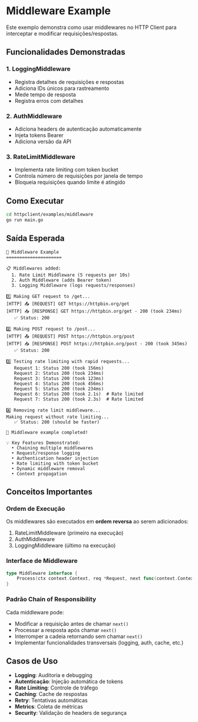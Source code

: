 # Middleware Example

Este exemplo demonstra como usar middlewares no HTTP Client para interceptar e modificar requisições/respostas.

## Funcionalidades Demonstradas

### 1. **LoggingMiddleware**
- Registra detalhes de requisições e respostas
- Adiciona IDs únicos para rastreamento
- Mede tempo de resposta
- Registra erros com detalhes

### 2. **AuthMiddleware**
- Adiciona headers de autenticação automaticamente
- Injeta tokens Bearer
- Adiciona versão da API

### 3. **RateLimitMiddleware**
- Implementa rate limiting com token bucket
- Controla número de requisições por janela de tempo
- Bloqueia requisições quando limite é atingido

## Como Executar

```bash
cd httpclient/examples/middleware
go run main.go
```

## Saída Esperada

```
🚀 Middleware Example
=====================

📋 Middlewares added:
  1. Rate Limit Middleware (5 requests per 10s)
  2. Auth Middleware (adds Bearer token)
  3. Logging Middleware (logs requests/responses)

1️⃣ Making GET request to /get...
[HTTP] 📤 [REQUEST] GET https://httpbin.org/get
[HTTP] 📥 [RESPONSE] GET https://httpbin.org/get - 200 (took 234ms)
   ✅ Status: 200

2️⃣ Making POST request to /post...
[HTTP] 📤 [REQUEST] POST https://httpbin.org/post
[HTTP] 📥 [RESPONSE] POST https://httpbin.org/post - 200 (took 345ms)
   ✅ Status: 200

3️⃣ Testing rate limiting with rapid requests...
   Request 1: Status 200 (took 156ms)
   Request 2: Status 200 (took 234ms)
   Request 3: Status 200 (took 123ms)
   Request 4: Status 200 (took 456ms)
   Request 5: Status 200 (took 234ms)
   Request 6: Status 200 (took 2.1s)  # Rate limited
   Request 7: Status 200 (took 2.3s)  # Rate limited

4️⃣ Removing rate limit middleware...
Making request without rate limiting...
   ✅ Status: 200 (should be faster)

🎉 Middleware example completed!

💡 Key Features Demonstrated:
  • Chaining multiple middlewares
  • Request/response logging
  • Authentication header injection
  • Rate limiting with token bucket
  • Dynamic middleware removal
  • Context propagation
```

## Conceitos Importantes

### **Ordem de Execução**
Os middlewares são executados em **ordem reversa** ao serem adicionados:
1. RateLimitMiddleware (primeiro na execução)
2. AuthMiddleware
3. LoggingMiddleware (último na execução)

### **Interface de Middleware**
```go
type Middleware interface {
    Process(ctx context.Context, req *Request, next func(context.Context, *Request) (*Response, error)) (*Response, error)
}
```

### **Padrão Chain of Responsibility**
Cada middleware pode:
- Modificar a requisição antes de chamar `next()`
- Processar a resposta após chamar `next()`
- Interromper a cadeia retornando sem chamar `next()`
- Implementar funcionalidades transversais (logging, auth, cache, etc.)

## Casos de Uso

- **Logging**: Auditoria e debugging
- **Autenticação**: Injeção automática de tokens
- **Rate Limiting**: Controle de tráfego
- **Caching**: Cache de respostas
- **Retry**: Tentativas automáticas
- **Metrics**: Coleta de métricas
- **Security**: Validação de headers de segurança
